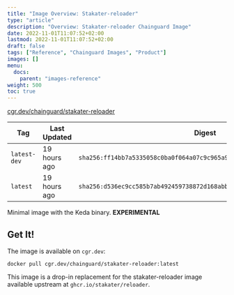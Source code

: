 ```yaml
---
title: "Image Overview: Stakater-reloader"
type: "article"
description: "Overview: Stakater-reloader Chainguard Image"
date: 2022-11-01T11:07:52+02:00
lastmod: 2022-11-01T11:07:52+02:00
draft: false
tags: ["Reference", "Chainguard Images", "Product"]
images: []
menu:
  docs:
    parent: "images-reference"
weight: 500
toc: true
---
```


[cgr.dev/chainguard/stakater-reloader](https://github.com/chainguard-images/images/tree/main/images/stakater-reloader)

| Tag          | Last Updated | Digest                                                                    |
|--------------|--------------|---------------------------------------------------------------------------|
| `latest-dev` | 19 hours ago | `sha256:ff14bb7a5335058c0ba0f064a07c9c965a9fd866d67dd1cac8c479601a291ede` |
| `latest`     | 19 hours ago | `sha256:d536ec9cc585b7ab492459738872d168abb3bddb31e8dea0c441c21bb120e7ab` |



Minimal image with the Keda binary. **EXPERIMENTAL**

## Get It!

The image is available on `cgr.dev`:

```
docker pull cgr.dev/chainguard/stakater-reloader:latest
```

This image is a drop-in replacement for the stakater-reloader image available upstream at `ghcr.io/stakater/reloader`.
